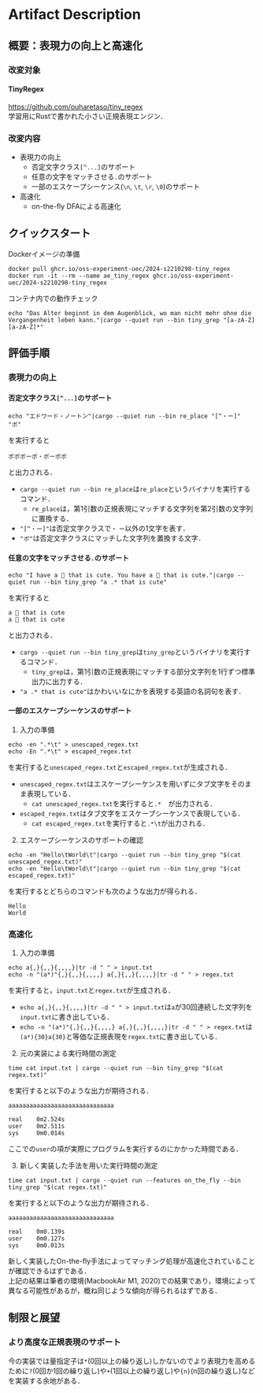 # Artifact Description

## 概要：表現力の向上と高速化

### 改変対象
#### TinyRegex
https://github.com/ouharetaso/tiny_regex  
学習用にRustで書かれた小さい正規表現エンジン．  

### 改変内容
* 表現力の向上
  * 否定文字クラス`[^...]`のサポート
  * 任意の文字をマッチさせる`.`のサポート
  * 一部のエスケープシーケンス(`\n`, `\t`, `\r`, `\0`)のサポート
* 高速化
  * on-the-fly DFAによる高速化

## クイックスタート

Dockerイメージの準備
```
docker pull ghcr.io/oss-experiment-uec/2024-s2210298-tiny_regex
docker run -it --rm --name ae_tiny_regex ghcr.io/oss-experiment-uec/2024-s2210298-tiny_regex
```
コンテナ内での動作チェック
```
echo "Das Alter beginnt in dem Augenblick, wo man nicht mehr ohne die Vergangenheit leben kann."|cargo --quiet run --bin tiny_grep "[a-zA-Z][a-zA-Z]*"
```

## 評価手順
### 表現力の向上
#### 否定文字クラス`[^...]`のサポート
```
echo "エドワード・ノートン"|cargo --quiet run --bin re_place "[^・ー]" "ボ"
```
を実行すると
```
ボボボーボ・ボーボボ
```
と出力される．  
* `cargo --quiet run --bin re_place`は`re_place`というバイナリを実行するコマンド．  
  * `re_place`は，第1引数の正規表現にマッチする文字列を第2引数の文字列に置換する．
* `"[^・ー]"`は否定文字クラスで`・` `ー`以外の1文字を表す．  
* `"ボ"`は否定文字クラスにマッチした文字列を置換する文字． 

#### 任意の文字をマッチさせる`.`のサポート
```
echo "I have a 🦀 that is cute. You have a 🐍 that is cute."|cargo --quiet run --bin tiny_grep "a .* that is cute"
```
を実行すると
```
a 🦀 that is cute
a 🐍 that is cute
```
と出力される．

* `cargo --quiet run --bin tiny_grep`は`tiny_grep`というバイナリを実行するコマンド．  
  * `tiny_grep`は，第1引数の正規表現にマッチする部分文字列を1行ずつ標準出力に出力する．
* `"a .* that is cute"`はかわいいなにかを表現する英語の名詞句を表す．  

#### 一部のエスケープシーケンスのサポート
1. 入力の準備
```
echo -en ".*\t" > unescaped_regex.txt
echo -En ".*\t" > escaped_regex.txt
```
を実行すると`unescaped_regex.txt`と`escaped_regex.txt`が生成される．

* `unescaped_regex.txt`はエスケープシーケンスを用いずにタブ文字をそのまま表現している．
  * `cat unescaped_regex.txt`を実行すると`.*	`が出力される．
* `escaped_regex.txt`はタブ文字をエスケープシーケンスで表現している．
  * `cat escaped_regex.txt`を実行すると`.*\t`が出力される．

2. エスケープシーケンスのサポートの確認
```
echo -en "Hello\tWorld\t"|cargo --quiet run --bin tiny_grep "$(cat unescaped_regex.txt)"
echo -en "Hello\tWorld\t"|cargo --quiet run --bin tiny_grep "$(cat escaped_regex.txt)"
```
を実行するとどちらのコマンドも次のような出力が得られる．
```
Hello	
World	
```

### 高速化
1. 入力の準備
```
echo a{,}{,,}{,,,,}|tr -d " " > input.txt
echo -n "(a*)"{,}{,,}{,,,,} a{,}{,,}{,,,,}|tr -d " " > regex.txt
```
を実行すると，`input.txt`と`regex.txt`が生成される．

* `echo a{,}{,,}{,,,,}|tr -d " " > input.txt`は`a`が30回連続した文字列を`input.txt`に書き出している．
* `echo -n "(a*)"{,}{,,}{,,,,} a{,}{,,}{,,,,}|tr -d " " > regex.txt`は`(a*){30}a{30}`と等価な正規表現を`regex.txt`に書き出している．

2. 元の実装による実行時間の測定
```
time cat input.txt | cargo --quiet run --bin tiny_grep "$(cat regex.txt)"
```
を実行すると以下のような出力が期待される．
```
aaaaaaaaaaaaaaaaaaaaaaaaaaaaaa

real    0m2.524s
user    0m2.511s
sys     0m0.014s
```
ここでの`user`の項が実際にプログラムを実行するのにかかった時間である．

3. 新しく実装した手法を用いた実行時間の測定
```
time cat input.txt | cargo --quiet run --features on_the_fly --bin tiny_grep "$(cat regex.txt)"
```
を実行すると以下のような出力が期待される．
```
aaaaaaaaaaaaaaaaaaaaaaaaaaaaaa

real    0m0.139s
user    0m0.127s
sys     0m0.013s
```
新しく実装したOn-the-fly手法によってマッチング処理が高速化されていることが確認できるはずである．  
上記の結果は筆者の環境(MacbookAir M1, 2020)での結果であり，環境によって異なる可能性があるが，概ね同じような傾向が得られるはずである．

## 制限と展望
### より高度な正規表現のサポート
今の実装では量指定子は`*`(0回以上の繰り返し)しかないのでより表現力を高めるために`?`(0回か1回の繰り返し)や`+`(1回以上の繰り返し)や`{n}`(n回の繰り返し)などを実装する余地がある．
